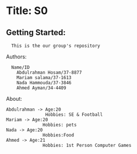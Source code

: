 
  
# Title: S0
## Getting Started:
      This is the our group's repository
Authors:

      Name/ID
        Abdulrahman Hosam/37-8877
        Mariam salama/37-1613
        Nada Hammouda/37-3846
        Ahmed Ayman/34-4409

About:


    Abdulrahman -> Age:20
                   Hobbies: SE & Football
    Mariam -> Age:20
                  Hobbies: pets
    Nada -> Age:20
                  Hobbies:Food
    Ahmed -> Age:21
                  Hobbies: 1st Person Computer Games
                   
                   
